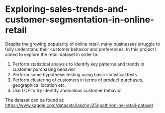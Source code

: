 # Exploring-sales-trends-and-customer-segmentation-in-online-retail
Despite the growing popularity of online retail, many businesses struggle to fully understand their customer behavior and preferences. In this project I aimed to explore the retail dataset in order to:

1. Perform statistical analysis to identify key patterns and trends in customer purchasing behavior
2. Perform some hypothesis testing using basic statistical tests
3. Perform clustering of customers in terms of product purchases, geographical location etc. 
4. Use LOF to try identify anomalous customer behavior

The dataset can be found at: https://www.kaggle.com/datasets/lakshmi25npathi/online-retail-dataset
